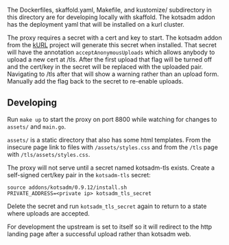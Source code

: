 
The Dockerfiles, skaffold.yaml, Makefile, and kustomize/ subdirectory in this directory are for developing locally with skaffold.
The kotsadm addon has the deployment yaml that will be installed on a kurl cluster.

The proxy requires a secret with a cert and key to start.
The kotsadm addon from the [kURL](https://github.com/replicatedhq/kurl) project will generate this secret when installed.
That secret will have the annotation `acceptAnonymousUploads` which allows anybody to upload a new cert at /tls.
After the first upload that flag will be turned off and the cert/key in the secret will be replaced with the uploaded pair.
Navigating to /tls after that will show a warning rather than an upload form.
Manually add the flag back to the secret to re-enable uploads.

## Developing

Run `make up` to start the proxy on port 8800 while watching for changes to `assets/` and `main.go`.

`assets/` is a static directory that also has some html templates. From the insecure page link to files with `/assets/styles.css` and from the `/tls` page with `/tls/assets/styles.css`.

The proxy will not serve until a secret named kotsadm-tls exists.
Create a self-signed cert/key pair in the `kotsadm-tls` secret:

```
source addons/kotsadm/0.9.12/install.sh
PRIVATE_ADDRESS=<private ip> kotsadm_tls_secret
```

Delete the secret and run `kotsadm_tls_secret` again to return to a state where uploads are accepted.

For development the upstream is set to itself so it will redirect to the http landing page after a successful upload rather than kotsadm web.
